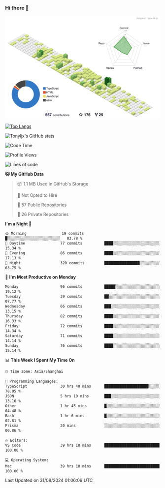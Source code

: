 ### Hi there 👋

![](./profile-3d-contrib/profile-green-animate.svg)

 

[![Top Langs](https://github-readme-stats.vercel.app/api/top-langs/?username=tonyljx)](https://github.com/anuraghazra/github-readme-stats)

![Tonyljx's GitHub stats](https://github-readme-stats.vercel.app/api?username=tonyljx&theme=default&show_icons=true)

 

<!--START_SECTION:waka-->
![Code Time](http://img.shields.io/badge/Code%20Time-691%20hrs%2056%20mins-blue)

![Profile Views](http://img.shields.io/badge/Profile%20Views-15-blue)

![Lines of code](https://img.shields.io/badge/From%20Hello%20World%20I%27ve%20Written-620.3%20thousand%20lines%20of%20code-blue)

**🐱 My GitHub Data** 

> 📦 1.1 MB Used in GitHub's Storage 
 > 
> 🚫 Not Opted to Hire
 > 
> 📜 57 Public Repositories 
 > 
> 🔑 26 Private Repositories 
 > 
**I'm a Night 🦉** 

```text
🌞 Morning                19 commits          █░░░░░░░░░░░░░░░░░░░░░░░░   03.78 % 
🌆 Daytime                77 commits          ████░░░░░░░░░░░░░░░░░░░░░   15.34 % 
🌃 Evening                86 commits          ████░░░░░░░░░░░░░░░░░░░░░   17.13 % 
🌙 Night                  320 commits         ████████████████░░░░░░░░░   63.75 % 
```
📅 **I'm Most Productive on Monday** 

```text
Monday                   96 commits          █████░░░░░░░░░░░░░░░░░░░░   19.12 % 
Tuesday                  39 commits          ██░░░░░░░░░░░░░░░░░░░░░░░   07.77 % 
Wednesday                66 commits          ███░░░░░░░░░░░░░░░░░░░░░░   13.15 % 
Thursday                 82 commits          ████░░░░░░░░░░░░░░░░░░░░░   16.33 % 
Friday                   72 commits          ████░░░░░░░░░░░░░░░░░░░░░   14.34 % 
Saturday                 71 commits          ████░░░░░░░░░░░░░░░░░░░░░   14.14 % 
Sunday                   76 commits          ████░░░░░░░░░░░░░░░░░░░░░   15.14 % 
```


📊 **This Week I Spent My Time On** 

```text
🕑︎ Time Zone: Asia/Shanghai

💬 Programming Languages: 
TypeScript               30 hrs 40 mins      ████████████████████░░░░░   78.05 % 
JSON                     5 hrs 10 mins       ███░░░░░░░░░░░░░░░░░░░░░░   13.16 % 
Other                    1 hr 45 mins        █░░░░░░░░░░░░░░░░░░░░░░░░   04.48 % 
Bash                     1 hr 6 mins         █░░░░░░░░░░░░░░░░░░░░░░░░   02.81 % 
Prisma                   20 mins             ░░░░░░░░░░░░░░░░░░░░░░░░░   00.86 % 

🔥 Editors: 
VS Code                  39 hrs 18 mins      █████████████████████████   100.00 % 

💻 Operating System: 
Mac                      39 hrs 18 mins      █████████████████████████   100.00 % 
```


 Last Updated on 31/08/2024 01:06:09 UTC
<!--END_SECTION:waka-->
